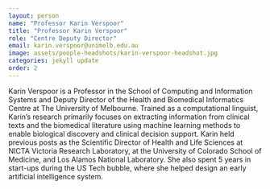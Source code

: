 ```yaml
---
layout: person
name: "Professor Karin Verspoor"
title: "Professor Karin Verspoor"
role: "Centre Deputy Director"
email: karin.verspoor@unimelb.edu.au
image: assets/people-headshots/karin-verspoor-headshot.jpg
categories: jekyll update
order: 2
---
```

Karin Verspoor is a Professor in the School of Computing and Information Systems and Deputy Director of the Health and Biomedical Informatics Centre at The University of Melbourne. Trained as a computational linguist, Karin’s research primarily focuses on extracting information from clinical texts and the biomedical literature using machine learning methods to enable biological discovery and clinical decision support. Karin held previous posts as the Scientific Director of Health and Life Sciences at NICTA Victoria Research Laboratory, at the University of Colorado School of Medicine, and Los Alamos National Laboratory. She also spent 5 years in start-ups during the US Tech bubble, where she helped design an early artificial intelligence system.
